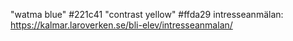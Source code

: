 "watma blue" #221c41
"contrast yellow" #ffda29
intresseanmälan: https://kalmar.laroverken.se/bli-elev/intresseanmalan/
